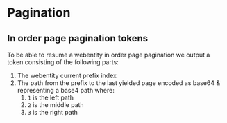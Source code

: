 # Pagination

## In order page pagination tokens

To be able to resume a webentity in order page pagination we output a token consisting of the following parts:

1. The webentity current prefix index
2. The path from the prefix to the last yielded page encoded as base64 & representing a base4 path where:
   1. `1` is the left path
   2. `2` is the middle path
   3. `3` is the right path
